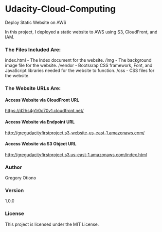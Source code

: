 # Udacity-Cloud-Computing

Deploy Static Website on AWS

In this project, I deployed a static website to AWS using S3, CloudFront, and IAM.

### The Files Included Are: 

index.html - The Index document for the website.
/img - The background image file for the website.
/vendor - Bootssrap CSS framework, Font, and JavaScript libraries needed for the website to function.
/css - CSS files for the website.

### The Website URLs Are:
#### Access Website via CloudFront URL
https://d2hs4g1r0c70v1.cloudfront.net/

#### Access Website via Endpoint URL
http://gregudacityfirstproject.s3-website-us-east-1.amazonaws.com/

#### Access Website via S3 Object URL
http://gregudacityfirstproject.s3.us-east-1.amazonaws.com/index.html

### Author
Gregory Otiono

### Version
1.0.0

### License
This project is licensed under the MIT License.





